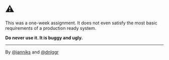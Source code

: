 # :warning: 

This was a one-week assignment.
It does not even satisfy the most basic requirements of a production ready system.

**Do never use it. It is buggy and ugly.**

---

By [@janniks](https://github.com/janniks) and [@dnlggr](https://github.com/dnlggr)
